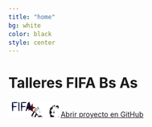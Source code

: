 ```yaml
---
title: "home"
bg: white
color: black
style: center
---
```


# Talleres FIFA Bs As

<img width="100" src="img/logo_fifa.png">


<span id="forkongithub">
  <a href="{{ site.source_link }}" class="bg-blue">
    Abrir proyecto en GitHub
  </a>
</span>











